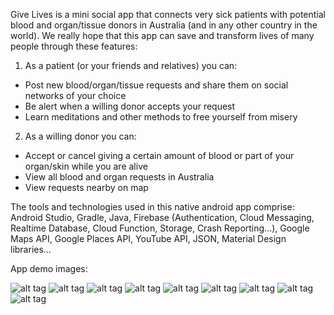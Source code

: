 Give Lives is a mini social app that connects very sick patients with potential blood and organ/tissue donors in Australia (and in any other country in the world). We really hope that this app can save and transform lives of many people through these features:

1. As a patient (or your friends and relatives) you can:
- Post new blood/organ/tissue requests and share them on social networks of your choice
- Be alert when a willing donor accepts your request
- Learn meditations and other methods to free yourself from misery

2. As a willing donor you can:
- Accept or cancel giving a certain amount of blood or part of your organ/skin while you are alive
- View all blood and organ requests in Australia
- View requests nearby on map

The tools and technologies used in this native android app comprise: Android Studio, Gradle, Java, Firebase (Authentication, Cloud Messaging, Realtime Database, Cloud Function, Storage, Crash Reporting...), Google Maps API, Google Places API, YouTube API, JSON, Material Design libraries…

App demo images:

![alt tag](https://s18.postimg.org/kh6uasuk9/Screenshot_2017-12-31-22-19-49.png "")
![alt tag](https://lh3.googleusercontent.com/CrxxMictTAzb_Ga9RFuvznVUGWnvzoKi8Jpm2EpWUJ-mQKB4OyUdAQb6veQsJG37DA=h900-rw "")
![alt tag](https://lh3.googleusercontent.com/kSVxDnDyJoriKwPZ265Oqt-TsryBrczqss6Q0p_rv-b4YQMeMFBlZa-OYi66HD1jt5o=h900-rw "")
![alt tag](https://lh3.googleusercontent.com/v78pbSb68pjR7RLHBmGKL2dTbKpoN0pKKAw3sdNMZhPolL0OAnQ0-x41XdE6sWqr7A=h900-rw "")
![alt tag](https://lh3.googleusercontent.com/GTtvqjaXMRwuMmS4kXrdindjKpyiTDpdRV-FF7QTbvps5g6hHd5vMDhnbogXzkVnaHI=h900-rw "")
![alt tag](https://lh3.googleusercontent.com/HcL8FyQQsAIGYudy-KSVTo7QzxYFCX9t2lpED3RRNjqPwMa5DzdlQaaMIkwGwXk4KNU=h900-rw "")
![alt tag](https://s18.postimg.org/6ar3fkz4p/Screenshot_2018-01-02-12-04-10.png "")
![alt tag](https://lh3.googleusercontent.com/LcEpVOag7BMfy_0NIVbichAiYem1tJJm0CtKtmdBCuXk6M2nManN6Yecgi9u7s2irdec=h900-rw "")
![alt tag](https://lh3.googleusercontent.com/UZ1fFg1kN5jizzyQhOx9ShznyUfKyzb0RpfSV_jEwMa1qY4MmW1vqYful9zcBGJ_2DOE=h900-rw "")
